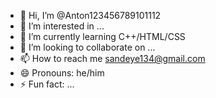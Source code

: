 - 👋 Hi, I’m @Anton123456789101112
- 👀 I’m interested in ...
- 🌱 I’m currently learning C++/HTML/CSS
- 💞️ I’m looking to collaborate on ...
- 📫 How to reach me sandeye134@gmail.com
- 😄 Pronouns: he/him
- ⚡ Fun fact: ...

<!---
Anton123456789101112/Anton123456789101112 is a ✨ special ✨ repository because its `README.md` (this file) appears on your GitHub profile.
You can click the Preview link to take a look at your changes.
--->
